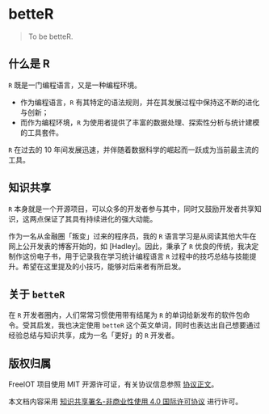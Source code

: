 # betteR

> To be betteR.

## 什么是 R

`R` 既是一门编程语言，又是一种编程环境。

- 作为编程语言，`R` 有其特定的语法规则，并在其发展过程中保持这不断的进化与创新；
- 而作为编程环境，`R` 为使用者提供了丰富的数据处理、探索性分析与统计建模的工具套件。

`R` 在过去的 10 年间发展迅速，并伴随着数据科学的崛起而一跃成为当前最主流的工具。

## 知识共享

`R` 本身就是一个开源项目，可以众多的开发者参与其中，同时又鼓励开发者共享知识，这两点保证了其具有持续进化的强大动能。

作为一名从金融圈「叛变」过来的程序员，我的 `R` 语言学习是从阅读其他大牛在网上公开发表的博客开始的，如 [Hadley]。因此，秉承了 `R` 优良的传统，我决定制作这份电子书，用于记录我在学习统计编程语言 `R` 过程中的技巧总结与技能提升。希望在这里提及的小技巧，能够对后来者有所启发。

## 关于 `betteR`

在 `R` 开发者圈内，人们常常习惯使用带有结尾为 `R` 的单词给新发布的软件包命令。受其启发，我也决定使用 `betteR` 这个英文单词，同时也表达出自己想要通过经验总结与知识共享，成为一名「更好」的 `R` 开发者。

## 版权归属

FreeIOT 项目使用 MIT 开源许可证，有关协议信息参照 [协议正文](https://github.com/noahziheng/freeiot/blob/master/LICENSE.txt)。

本文档内容采用 [知识共享署名-非商业性使用 4.0 国际许可协议](http://creativecommons.org/licenses/by-nc/4.0/) 进行许可。


